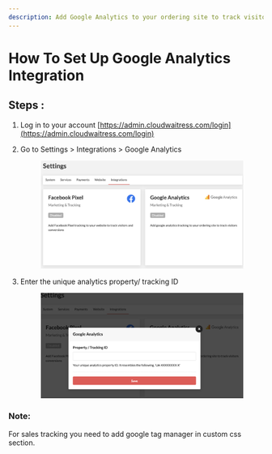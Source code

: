 ```yaml
---
description: Add Google Analytics to your ordering site to track visitors
---
```


# How To Set Up Google Analytics Integration

## Steps :

1. Log in to your account [https://admin.cloudwaitress.com/login](https://admin.cloudwaitress.com/login)
2.  Go to Settings > Integrations > Google Analytics

    <figure><img src="../.gitbook/assets/Screen Shot 2023-10-09 at 5.24.00 AM (8).png" alt=""><figcaption></figcaption></figure>
3.  Enter the unique analytics property/ tracking ID

    <figure><img src="../.gitbook/assets/Screen Shot 2023-10-09 at 5.33.23 AM (2).png" alt=""><figcaption></figcaption></figure>



### Note:

For sales tracking you need to add google tag manager in custom css section.

